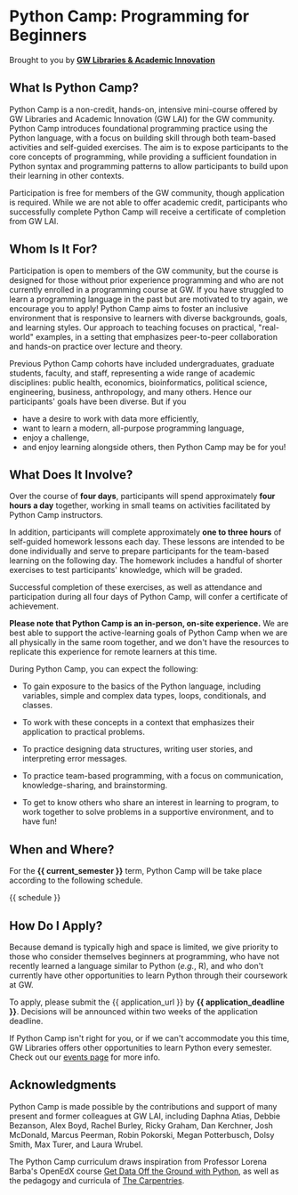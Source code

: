 # Python Camp: Programming for Beginners

Brought to you by **[GW Libraries & Academic Innovation](https://library.gwu.edu/)**

## What Is Python Camp?

Python Camp is a non-credit, hands-on, intensive mini-course offered by GW Libraries and Academic Innovation (GW LAI) for the GW community. Python Camp introduces foundational programming practice using the Python language, with a focus on building skill through both team-based activities and self-guided exercises. The aim is to expose participants to the core concepts of programming, while providing a sufficient foundation in Python syntax and programming patterns to allow participants to build upon their learning in other contexts. 

Participation is free for members of the GW community, though application is required. While we are not able to offer academic credit, participants who successfully complete Python Camp will receive a certificate of completion from GW LAI.

## Whom Is It For?

Participation is open to members of the GW community, but the course is designed for those without prior experience programming and who are not currently enrolled in a programming course at GW. If you have struggled to learn a programming language in the past but are motivated to try again, we encourage you to apply! Python Camp aims to foster an inclusive environment that is responsive to learners with diverse backgrounds, goals, and learning styles. Our approach to teaching focuses on practical, "real-world" examples, in a setting that emphasizes peer-to-peer collaboration and hands-on practice over lecture and theory. 

Previous Python Camp cohorts have included undergraduates, graduate students, faculty, and staff, representing a wide range of academic disciplines: public health, economics, bioinformatics, political science, engineering, business, anthropology, and many others. Hence our participants' goals have been diverse. But if you 
  - have a desire to work with data more efficiently, 
  - want to learn a modern, all-purpose programming language, 
  - enjoy a challenge,
  - and enjoy learning alongside others,
then Python Camp may be for you!

## What Does It Involve?

Over the course of **four days**, participants will spend approximately **four hours a day** together, working in small teams on activities facilitated by Python Camp instructors. 

In addition, participants will complete approximately **one to three hours** of self-guided homework lessons each day. These lessons are intended to be done individually and serve to prepare participants for the team-based learning on the following day. The homework includes a handful of shorter exercises to test participants' knowledge, which will be graded. 

Successful completion of these exercises, as well as attendance and participation during all four days of Python Camp, will confer a certificate of achievement. 

**Please note that Python Camp is an in-person, on-site experience.** We are best able to support the active-learning goals of Python Camp when we are all physically in the same room together, and we don't have the resources to replicate this experience for remote learners at this time. 

During Python Camp, you can expect the following:

- To gain exposure to the basics of the Python language, including variables, simple and complex data types, loops, conditionals, and classes.

- To work with these concepts in a context that emphasizes their application to practical problems.

- To practice designing data structures, writing user stories, and interpreting error messages.

- To practice team-based programming, with a focus on communication, knowledge-sharing, and brainstorming.

- To get to know others who share an interest in learning to program, to work together to solve problems in a supportive environment, and to have fun!

## When and Where?

For the **{{ current_semester }}** term, Python Camp will be take place according to the following schedule.

{{ schedule }}

## How Do I Apply?

Because demand is typically high and space is limited, we give priority to those who consider themselves beginners at programming, who have not recently learned a language similar to Python (_e.g._, R), and who don't currently have other opportunities to learn Python through their coursework at GW. 

To apply, please submit the {{ application_url }} by **{{ application_deadline }}**. Decisions will be announced within two weeks of the application deadline. 

If Python Camp isn't right for you, or if we can't accommodate you this time, GW Libraries offers other opportunities to learn Python every semester. Check out our [events page](https://library.gwu.edu/events) for more info.

## Acknowledgments

Python Camp is made possible by the contributions and support of many present and former colleagues at GW LAI, including Daphna Atias, Debbie Bezanson, Alex Boyd, Rachel Burley, Ricky Graham, Dan Kerchner, Josh McDonald, Marcus Peerman, Robin Pokorski, Megan Potterbusch, Dolsy Smith, Max Turer, and Laura Wrubel.

The Python Camp curriculum draws inspiration from Professor Lorena Barba's OpenEdX course [Get Data Off the Ground with Python](https://openedx.seas.gwu.edu/courses/course-v1:GW+EngComp1+2018/about), as well as the pedagogy and curricula of [The Carpentries](https://carpentries.org/). 


```{tableofcontents}
```
